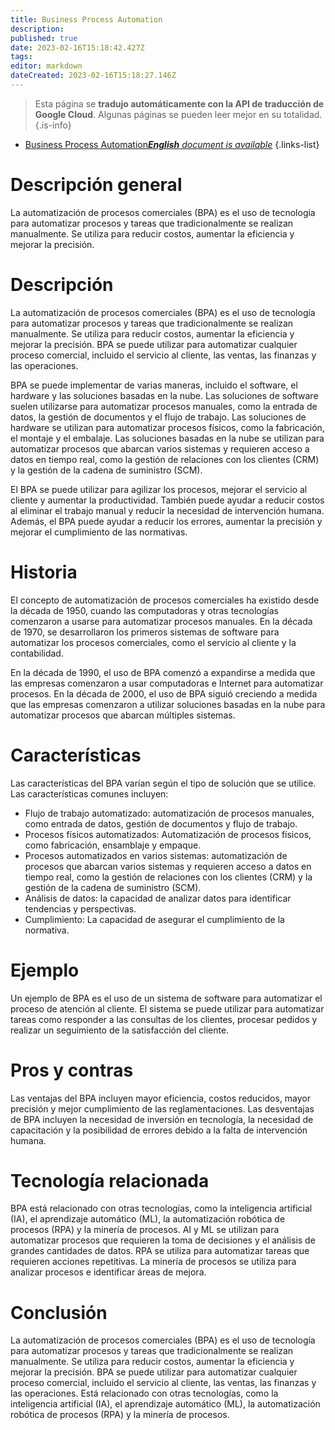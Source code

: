 ```yaml
---
title: Business Process Automation
description: 
published: true
date: 2023-02-16T15:18:42.427Z
tags: 
editor: markdown
dateCreated: 2023-02-16T15:18:27.146Z
---
```


> Esta página se **tradujo automáticamente con la API de traducción de Google Cloud**.
Algunas páginas se pueden leer mejor en su totalidad.{.is-info}



- [Business Process Automation***English** document is available*](/en/Knowledge-base/Dictionary/business-process-automation)
{.links-list}


# Descripción general
La automatización de procesos comerciales (BPA) es el uso de tecnología para automatizar procesos y tareas que tradicionalmente se realizan manualmente. Se utiliza para reducir costos, aumentar la eficiencia y mejorar la precisión.

# Descripción
La automatización de procesos comerciales (BPA) es el uso de tecnología para automatizar procesos y tareas que tradicionalmente se realizan manualmente. Se utiliza para reducir costos, aumentar la eficiencia y mejorar la precisión. BPA se puede utilizar para automatizar cualquier proceso comercial, incluido el servicio al cliente, las ventas, las finanzas y las operaciones.

BPA se puede implementar de varias maneras, incluido el software, el hardware y las soluciones basadas en la nube. Las soluciones de software suelen utilizarse para automatizar procesos manuales, como la entrada de datos, la gestión de documentos y el flujo de trabajo. Las soluciones de hardware se utilizan para automatizar procesos físicos, como la fabricación, el montaje y el embalaje. Las soluciones basadas en la nube se utilizan para automatizar procesos que abarcan varios sistemas y requieren acceso a datos en tiempo real, como la gestión de relaciones con los clientes (CRM) y la gestión de la cadena de suministro (SCM).

El BPA se puede utilizar para agilizar los procesos, mejorar el servicio al cliente y aumentar la productividad. También puede ayudar a reducir costos al eliminar el trabajo manual y reducir la necesidad de intervención humana. Además, el BPA puede ayudar a reducir los errores, aumentar la precisión y mejorar el cumplimiento de las normativas.

# Historia
El concepto de automatización de procesos comerciales ha existido desde la década de 1950, cuando las computadoras y otras tecnologías comenzaron a usarse para automatizar procesos manuales. En la década de 1970, se desarrollaron los primeros sistemas de software para automatizar los procesos comerciales, como el servicio al cliente y la contabilidad.

En la década de 1990, el uso de BPA comenzó a expandirse a medida que las empresas comenzaron a usar computadoras e Internet para automatizar procesos. En la década de 2000, el uso de BPA siguió creciendo a medida que las empresas comenzaron a utilizar soluciones basadas en la nube para automatizar procesos que abarcan múltiples sistemas.

# Características
Las características del BPA varían según el tipo de solución que se utilice. Las características comunes incluyen:

- Flujo de trabajo automatizado: automatización de procesos manuales, como entrada de datos, gestión de documentos y flujo de trabajo.
- Procesos físicos automatizados: Automatización de procesos físicos, como fabricación, ensamblaje y empaque.
- Procesos automatizados en varios sistemas: automatización de procesos que abarcan varios sistemas y requieren acceso a datos en tiempo real, como la gestión de relaciones con los clientes (CRM) y la gestión de la cadena de suministro (SCM).
- Análisis de datos: la capacidad de analizar datos para identificar tendencias y perspectivas.
- Cumplimiento: La capacidad de asegurar el cumplimiento de la normativa.

# Ejemplo
Un ejemplo de BPA es el uso de un sistema de software para automatizar el proceso de atención al cliente. El sistema se puede utilizar para automatizar tareas como responder a las consultas de los clientes, procesar pedidos y realizar un seguimiento de la satisfacción del cliente.

# Pros y contras
Las ventajas del BPA incluyen mayor eficiencia, costos reducidos, mayor precisión y mejor cumplimiento de las reglamentaciones. Las desventajas de BPA incluyen la necesidad de inversión en tecnología, la necesidad de capacitación y la posibilidad de errores debido a la falta de intervención humana.

# Tecnología relacionada
BPA está relacionado con otras tecnologías, como la inteligencia artificial (IA), el aprendizaje automático (ML), la automatización robótica de procesos (RPA) y la minería de procesos. AI y ML se utilizan para automatizar procesos que requieren la toma de decisiones y el análisis de grandes cantidades de datos. RPA se utiliza para automatizar tareas que requieren acciones repetitivas. La minería de procesos se utiliza para analizar procesos e identificar áreas de mejora.

# Conclusión
La automatización de procesos comerciales (BPA) es el uso de tecnología para automatizar procesos y tareas que tradicionalmente se realizan manualmente. Se utiliza para reducir costos, aumentar la eficiencia y mejorar la precisión. BPA se puede utilizar para automatizar cualquier proceso comercial, incluido el servicio al cliente, las ventas, las finanzas y las operaciones. Está relacionado con otras tecnologías, como la inteligencia artificial (IA), el aprendizaje automático (ML), la automatización robótica de procesos (RPA) y la minería de procesos.